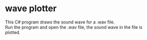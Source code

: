# wave plotter
This C# program draws the sound wave for a .wav file.  
Run the program and open the .wav file, the sound wave in the file is plotted.